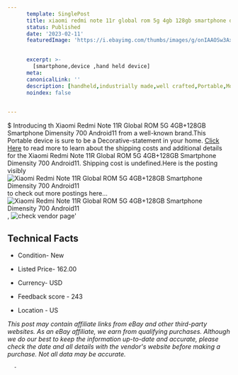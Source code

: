 ```yaml
---
      template: SinglePost
      title: xiaomi redmi note 11r global rom 5g 4gb 128gb smartphone dimensity 700 android11
      status: Published
      date: '2023-02-11'
      featuredImage: 'https://i.ebayimg.com/thumbs/images/g/onIAAOSw3AxjyysF/s-l225.jpg'
       

      excerpt: >-
        [smartphone,device ,hand held device]
      meta:
      canonicalLink: ''
      description: [handheld,industrially made,well crafted,Portable,Mobile,Compact,Convenient,Lightweight,Maneuverable,Man-portable,Miniature,Carriable,Hand-held,Light,Holdable,Transportable,Mobile device,Pocket-sized,On-the-go,Wireless,Cordless,Compact size,Convenient size, smartphone,device ,hand held device]
      noindex: false
      

---
```

$
      Introducing th Xiaomi Redmi Note 11R Global ROM 5G 4GB+128GB Smartphone Dimensity 700 Android11 from a well-known brand.This Portable device  is sure to be a Decorative-statement in your home. [Click Here](https://www.ebay.com/itm/304777421802?hash=item46f62663ea%3Ag%3AonIAAOSw3AxjyysF&mkevt=1&mkcid=1&mkrid=711-53200-19255-0&campid=%253CePNCampaignId%253E&customid=%253CreferenceId%253E&toolid=10049) to read more to learn about the shipping costs and additional details for the Xiaomi Redmi Note 11R Global ROM 5G 4GB+128GB Smartphone Dimensity 700 Android11. Shipping cost is undefined.Here is the posting visibly ![Xiaomi Redmi Note 11R Global ROM 5G 4GB+128GB Smartphone Dimensity 700 Android11](https://i.ebayimg.com/thumbs/images/g/onIAAOSw3AxjyysF/s-l225.jpg) to check out more postings here... ![Xiaomi Redmi Note 11R Global ROM 5G 4GB+128GB Smartphone Dimensity 700 Android11](https://i.ebayimg.com/images/g/onIAAOSw3AxjyysF/s-l1600.jpg), ![check vendor page](https://origin-galleryplus.ebayimg.com/ws/web/304777421802_2_0_1/225x225.jpg,https://origin-galleryplus.ebayimg.com/ws/web/304777421802_3_0_1/225x225.jpg,https://origin-galleryplus.ebayimg.com/ws/web/304777421802_4_0_1/225x225.jpg,https://origin-galleryplus.ebayimg.com/ws/web/304777421802_5_0_1/225x225.jpg,https://origin-galleryplus.ebayimg.com/ws/web/304777421802_6_0_1/225x225.jpg,https://origin-galleryplus.ebayimg.com/ws/web/304777421802_7_0_1/225x225.jpg,https://origin-galleryplus.ebayimg.com/ws/web/304777421802_8_0_1/225x225.jpg,https://origin-galleryplus.ebayimg.com/ws/web/304777421802_9_0_1/225x225.jpg,https://origin-galleryplus.ebayimg.com/ws/web/304777421802_10_0_1/225x225.jpg)'

      

 ## Technical Facts 



     
      

 - Condition- New 


      

 - Listed Price- 162.00 


      

 - Currency- USD 


      

 - Feedback score - 243 


      

 - Location - US 


      
      

 *_This post may contain affiliate links from eBay and other third-party websites. As an eBay affiliate, we earn from qualifying purchases. Although we do our best to keep the information up-to-date and accurate, please check the date and all details with the vendor's website before making a purchase. Not all data may be accurate._*




      -

